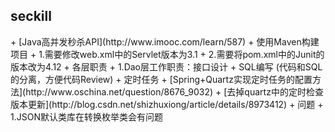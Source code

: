 <h2>seckill</h2>
+ [Java高并发秒杀API](http://www.imooc.com/learn/587)
+ 使用Maven构建项目
 + 1.需要修改web.xml中的Servlet版本为3.1
 + 2.需要将pom.xml中的Junit的版本改为4.12
+ 各层职责
 + 1.Dao层工作职责：接口设计 + SQL编写  (代码和SQL的分离，方便代码Review)
+ 定时任务
 + [Spring+Quartz实现定时任务的配置方法](http://www.oschina.net/question/8676_9032)
 + [去掉quartz中的定时检查版本更新](http://blog.csdn.net/shizhuxiong/article/details/8973412)
+ 问题
 + 1.JSON默认类库在转换枚举类会有问题
